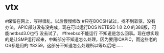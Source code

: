 # vtx
#保留在网上，写得很乱，以后慢慢修改
#只在BOCSH试过，找不到软驱，没有办法，APIC部分没有没完成，现在可以运行DOS NETBSD 1.0 2.0 的386版，可能netbsd3.0也行 没去试了。
#freebsd不能运行 不知道是怎么回事。现在想实现的是让SMP运行起来，中断部分不知道怎么处理，因为要用IOAPIC，而这些老的OS都是用的
#8259，这部分不知道怎么处理所以等以后吧……
